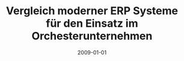 ---
abstract: ''
authors:
- Michael Gall
- Christian Sterba
- Thomas Grechenig
date: '2009-01-01'
featured: false
links:
- name: Publik
  url: https://publik.tuwien.ac.at/showentry.php?ID=183659&lang=2
publication: ERP Management Journal, 1 (2009), S. 41 - 47
publication_types:
- '2'
publishDate: '2009-01-01'
title: Vergleich moderner ERP Systeme für den Einsatz im Orchesterunternehmen
url_pdf: ''
---